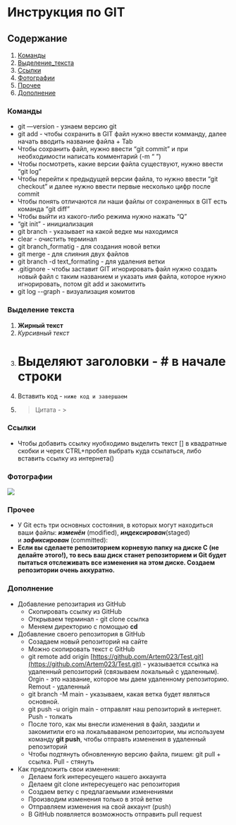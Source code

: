 # Инструкция по GIT

## Содержание

1. [Команды](#команды)
2. [Выделение_текста](#выделение-текста)
3. [Ссылки](#ссылки)
5. [Фотографии](#фотографии)
6. [Прочее](#прочее)
7. [Дополнение](#дополнение)

### Команды

* git —version - узнаем версию git
* git add - чтобы сохранить в GIT файл нужно ввести комманду, далее начать вводить название файла + Tab
* Чтобы сохранить файл, нужно ввести “git commit” и при необходимости написать комментарий (-m “     ”)
* Чтобы посмотреть, какие версии файла существуют, нужно ввести “git log”
* Чтобы перейти к предыдущей версии файла, то нужно ввести “git checkout” и далее нужно ввести первые несколько цифр после commit
* Чтобы понять отличаются ли наши файлы от сохраненных в GIT есть команда “git diff”
* Чтобы выйти из какого-либо режима нужно нажать “Q”
* “git init” - инициализация 
* git branch - указывает на какой ведке мы находимся
* clear - очистить терминал
* git branch_formatig - для создания новой ветки
* git merge - для слияния двух файлов
* git branch -d text_formating - для удаления ветки
* .gitignore - чтобы заставит GIT игнорировать файл нужно создать новый файл с таким названием и указать имя файла, которое нужно игнорировать, потом git add и закомитить
* git log --graph - визуализация комитов

### Выделение текста
1) **Жирный текст**
2) *Курсивный текст*
4) # Выделяют заголовки - # в начале строки
6) Вставить код - ``` ниже код и завершаем ```
7) >Цитата - >

### Ссылки

* Чтобы добавить ссылку нуобходимо выделить текст [] в квадратные скобки и черех CTRL+пробел выбрать куда ссылаться, либо вставить ссылку из интернета()

### Фотографии

![](%D0%B8%D0%BD%D1%82%D0%B5%D1%80%D1%8C%D0%B5%D1%80222.jpg)


### Прочее

- У Git есть три основных состояния, в которых могут находиться ваши файлы: ***изменён*** (modified), ***индексирован***(staged) и ***зафиксирован*** (committed):
- **Если вы сделаете репозиторием корневую папку на диске C (не делайте этого!), то весь ваш диск станет репозиторием и Git будет пытаться отслеживать все изменения на этом диске. Создаем репозитории очень аккуратно.**

### Дополнение
- Добавление репозитария из GitHub
    - Скопировать ссылку из GitHub
    - Открываем терминал - git clone ссылка
    - Меняем директорию с помощью **cd**
- Добавление своего репозитория в GitHub
    - Созадаем новый репозиторий на сайте
    - Можно скопировать текст с GitHub
    - git remote add origin [https://github.com/Artem023/Test.git](https://github.com/Artem023/Test.git) - указывается ссылка на удаленный репозиторий (связываем локальный с удаленным). Orgin - это название, которое мы даем удаленному репозиторию. Remout - удаленный
    - git branch -M main  -  указываем, какая ветка будет являться основной.
    - git push -u origin main  -  отправлят наш репозиторий в интернет.  Push - толкать
    - После того, как мы внесли изменения в файл, заэдили и закомитили его на локальваваном репозитории, мы используем команду      **git push**, чтобы отправть изменения в удаленный репозиторий
    - Чтобы подтянуть обновленную версию файла, пишем: git pull + ссылка. Pull - стянуть
- Как предложить свои изменения:
    - Делаем fork интересуещего нашего аккаунта
    - Делаем git clone интересуещего нас репозитория
    - Создаем ветку с предлагаемыми изменениями
    - Производим изменения только в этой ветке
    - Отправляем изменения на свой аккаунт (push)
    - В GitHub  появляется возможность отправить pull request